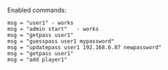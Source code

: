 Enabled commands:

    msg = "user1" - works
    msg = "admin start"   - works
    msg = "getpass user1"
    msg = "guesspass user1 mypassword"
    msg = "updatepass user1 192.168.6.87 newpassword"
    msg = "getpass user1"
    msg = "add player1"
